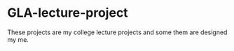 # GLA-lecture-project
These projects are my college lecture projects and some them are designed my me.

